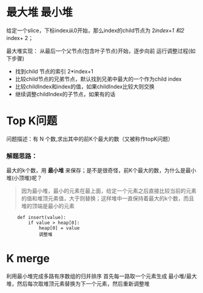 # 最大堆 最小堆

给定一个slice，下标index从0开始，那么index的child节点为 2*index+1 和2* index+ 2；

最大堆实现：
从最后一个父节点(包含叶子节点)开始，逐步向前 运行调整过程(如下步骤)

   + 找到child 节点的索引 2*index+1
   + 比较child节点的兄弟节点，默认找到兄弟中最大的一个作为child index
   + 比较childIndex和index的值，如果childIndex比较大则交换
   + 继续调整childIndex的子节点，如果有的话
   
   
# Top K问题

问题描述：有 N 个数,求出其中的前K个最大的数（又被称作topK问题）

### 解题思路：
  
最大的k个数，用 **最小堆** 来保存；是不是很奇怪，前K个最大的数，为什么是最小堆(小顶堆)呢？

> 因为最小堆，最小的元素在最上面，给定一个元素之后直接比较当前的元素的值和堆顶元素值，大于则替换；这样堆中一直保持着最大的k个数，而且堆的顶端是最小的元素

```
    def insert(value):
        if value > heap[0]:
            heap[0] = value
            调整堆

```


# K merge
利用最小堆完成多路有序数组的归并排序
首先每一路取一个元素生成 最小堆/最大堆，然后每次取堆顶元素替换为下一个元素，然后重新调整堆

